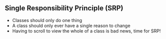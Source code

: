 ## Single Responsibility Principle (SRP)

- Classes should only do one thing
- A class should only ever have a single reason to change
- Having to scroll to view the whole of a class is bad news, time for SRP!